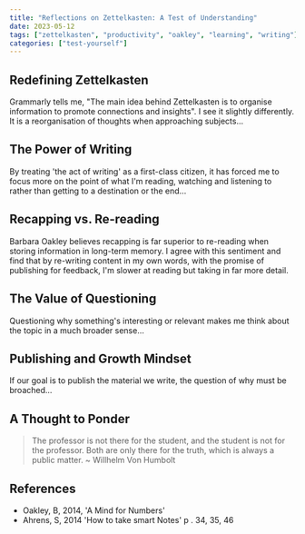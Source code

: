 ```yaml
---
title: "Reflections on Zettelkasten: A Test of Understanding"
date: 2023-05-12
tags: ["zettelkasten", "productivity", "oakley", "learning", "writing"]
categories: ["test-yourself"]
---
```


## Redefining Zettelkasten

Grammarly tells me, "The main idea behind Zettelkasten is to organise information to promote connections and insights". I see it slightly differently. It is a reorganisation of thoughts when approaching subjects...

## The Power of Writing

By treating 'the act of writing' as a first-class citizen, it has forced me to focus more on the point of what I'm reading, watching and listening to rather than getting to a destination or the end...

## Recapping vs. Re-reading

Barbara Oakley believes recapping is far superior to re-reading when storing information in long-term memory. I agree with this sentiment and find that by re-writing content in my own words, with the promise of publishing for feedback, I'm slower at reading but taking in far more detail.

## The Value of Questioning

Questioning why something's interesting or relevant makes me think about the topic in a much broader sense...

## Publishing and Growth Mindset

If our goal is to publish the material we write, the question of why must be broached...

## A Thought to Ponder

> The professor is not there for the student, and the student is not for the professor. Both are only there for the truth, which is always a public matter. ~ Willhelm Von Humbolt

## References

- Oakley, B, 2014, 'A Mind for Numbers' 
- Ahrens, S, 2014 'How to take smart Notes' p . 34, 35, 46
